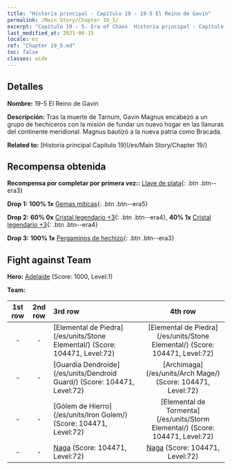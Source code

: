 ```yaml
---
title: "Historia principal - Capítulo 19 - 19-5 El Reino de Gavin"
permalink: /Main Story/Chapter 19_5/
excerpt: "Capítulo 19 - 5. Era of Chaos  Historia principal - Capítulo 19_5. 19-5 El Reino de Gavin"
last_modified_at: 2021-06-15
locale: es
ref: "Chapter 19_5.md"
toc: false
classes: wide
---
```


## Detalles

 **Nombre:** 19-5 El Reino de Gavin

 **Descripción:** Tras la muerte de Tarnum, Gavin Magnus encabezó a un grupo de hechiceros con la misión de fundar un nuevo hogar en las llanuras del continente meridional. Magnus bautizó a la nueva patria como Bracada.

 **Related to:** [Historia principal Capítulo 19](/es/Main Story/Chapter 19/)

## Recompensa obtenida

 **Recompensa por completar por primera vez::** [Llave de plata](/ItemsES/con_693/){: .btn .btn--era3}

 **Drop 1:** **100% 1x** [Gemas míticas](/ItemsES/mat_65/){: .btn .btn--era5}

 **Drop 2:** **60% 0x** [Cristal legendario +3](/ItemsES/mat_59/){: .btn .btn--era4}, **40% 1x** [Cristal legendario +3](/ItemsES/mat_59/){: .btn .btn--era4}

 **Drop 3:** **100% 1x** [Pergaminos de hechizo](/ItemsES/con_694/){: .btn .btn--era3}


## Fight against Team
 **Hero:** [Adelaide](/es/heroes/Adelaide/) (Score: 1000, Level:1)

 **Team:**


  | 1st row | 2nd row | 3rd row | 4th row |
  |:----:|:----:|:----|:----:|
  | - | - | [Elemental de Piedra](/es/units/Stone Elemental/) (Score: 104471, Level:72)  | [Elemental de Piedra](/es/units/Stone Elemental/) (Score: 104471, Level:72)  |
  | - | - | [Guardia Dendroide](/es/units/Dendroid Guard/) (Score: 104471, Level:72)  | [Archimaga](/es/units/Arch Mage/) (Score: 104471, Level:72)  |
  | - | - | [Gólem de Hierro](/es/units/Iron Golem/) (Score: 104471, Level:72)  | [Elemental de Tormenta](/es/units/Storm Elemental/) (Score: 104471, Level:72)  |
  | - | - | [Naga](/es/units/Naga/) (Score: 104471, Level:72)  | [Naga](/es/units/Naga/) (Score: 104471, Level:72)  |


